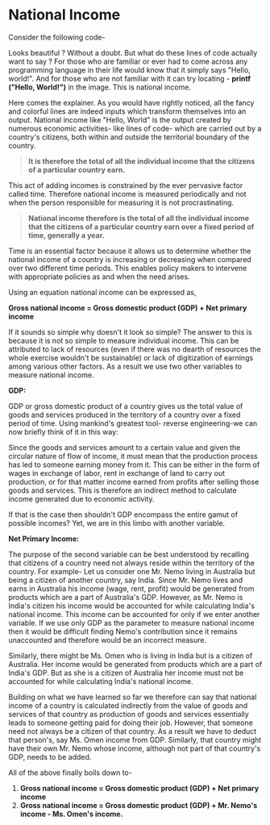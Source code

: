 # National Income

Consider the following code-


Looks beautiful ? Without a doubt. But what do these lines of code actually want to say ? For those who are familiar or ever had to come across any programming language in their life would know that it simply says "Hello, world!".  And for those who are not familiar with it can try locating - **printf ("Hello, World!")** in the image. This is national income.

Here comes the explainer. As you would have rightly noticed, all the fancy and colorful lines are indeed inputs which transform themselves into an output. National income like "Hello, World" is the output created by numerous economic activities-  like lines of code- which are carried out by a country's citizens, both within and outside the territorial boundary of the country. 

> **It is therefore the total of all the individual income that the citizens of a particular country earn.**

This act of adding incomes is constrained by the ever pervasive factor called time. Therefore national income is measured periodically and not when the person responsible for measuring it is not procrastinating. 

> **National income therefore is the total of all the individual income that the citizens of a particular country earn over a fixed period of time, generally a year.**

Time is an essential factor because it allows us to determine whether the national income of a country is increasing or decreasing when compared over two different time periods. This enables policy makers to intervene with appropriate policies as and when the need arises.

Using an equation national income can be expressed as, 

**Gross national income = Gross domestic product (GDP) + Net primary income**

If it sounds so simple why doesn't it look so simple? The answer to this is because it is not so simple to measure individual income. This can be attributed to lack of resources (even if there was no dearth of resources the whole exercise wouldn't be sustainable) or lack of digitization of earnings among various other factors. As a result we use two other variables to measure national income.

**GDP:**

GDP or gross domestic product of a country gives us the total value of goods and services produced in the territory of a country over a fixed period of time. Using mankind's greatest tool- reverse engineering-we can now briefly think of it in this way: 

Since the goods and services amount to a certain value and given the circular nature of flow of income, it must mean that the production process has led to someone earning money from it. This can be either in the form of wages in exchange of labor, rent in exchange of land to carry out production, or for that matter income earned from profits after selling those goods and services. This is therefore an indirect method to calculate income generated due to economic activity. 

If that is the case then shouldn't GDP encompass the entire gamut of possible incomes? Yet, we are in this limbo with another variable. 

**Net Primary Income:**

The purpose of the second variable can be best understood by recalling that citizens of a country need not always reside within the territory of the country. For example- Let us consider one Mr. Nemo living in Australia but being a citizen of another country, say India. Since Mr. Nemo lives and earns in Australia his income (wage, rent, profit) would be generated from products which are a part of Australia's GDP. However, as Mr. Nemo is India's citizen his income would be accounted for while calculating India's national income. This income can be accounted for only if we enter another variable. If we use only GDP as the parameter to measure national income then it would be difficult finding Nemo's contribution since it remains unaccounted and therefore would be an incorrect measure.

Similarly, there might be Ms. Omen who is living in India but is a citizen of Australia. Her income would be generated from products which are a part of India's GDP. But as she is a citizen of Australia her income must not be accounted for while calculating India's national income.

Building on what we have learned so far we therefore can say that national income of a country is calculated indirectly from the value of goods and services of that country as production of goods and services essentially leads to someone getting paid for doing their job. However, that someone need not always be a citizen of that country. As a result we have to deduct that person's, say Ms. Omen income from GDP. Similarly, that country might have their own Mr. Nemo whose income, although not part of that country's GDP, needs to be added. 

All of the above finally boils down to-

1. **Gross national income = Gross domestic product (GDP) + Net primary income**
2. **Gross national income = Gross domestic product (GDP) + Mr. Nemo's income - Ms. Omen's income.**
